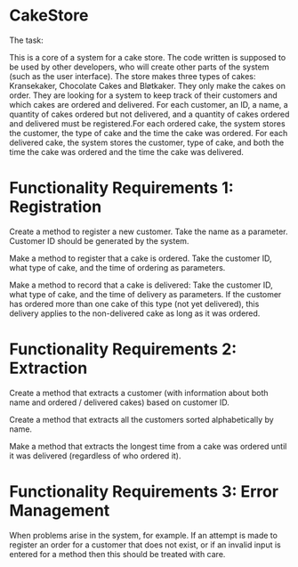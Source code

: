 # CakeStore

The task:

This is a core of a system for a cake store. The code written  is supposed to be used by other developers, who will create
other parts of the system (such as the user interface). The store makes three types of cakes: Kransekaker, Chocolate Cakes and Bløtkaker. 
They only make the cakes on order. They are looking for a system to keep track of their customers and which cakes are ordered and
delivered. For each customer, an ID, a name, a quantity of cakes ordered but not delivered, and a quantity of cakes ordered and delivered
must be registered.For each ordered cake, the system stores the customer, the type of cake and the time the cake was ordered.
For each delivered cake, the system stores the customer, type of cake, and both the time the cake was ordered and the time the cake
was delivered.

# Functionality Requirements 1: Registration

Create a method to register a new customer. Take the name as a parameter. Customer ID should be generated by the system.

Make a method to register that a cake is ordered. Take the customer ID, what type of cake, and the time of ordering as parameters.

Make a method to record that a cake is delivered: Take the customer ID, what type of cake, and the time of delivery as parameters.
If the customer has ordered more than one cake of this type (not yet delivered), this delivery applies to the non-delivered cake as 
long as it was ordered.

# Functionality Requirements 2: Extraction

Create a method that extracts a customer (with information about both name and ordered / delivered cakes) based on customer ID.

Create a method that extracts all the customers sorted alphabetically by name.

Make a method that extracts the longest time from a cake was ordered until it was delivered (regardless of who ordered it).


# Functionality Requirements 3: Error Management

When problems arise in the system, for example. If an attempt is made to register an order for a customer that does not exist,
or if an invalid input is entered for a method then this should be treated with care.
